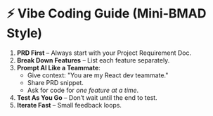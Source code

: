 # ⚡ Vibe Coding Guide (Mini-BMAD Style)

1. **PRD First** – Always start with your Project Requirement Doc.
2. **Break Down Features** – List each feature separately.
3. **Prompt AI Like a Teammate**:
   - Give context: "You are my React dev teammate."
   - Share PRD snippet.
   - Ask for code for *one feature at a time*.
4. **Test As You Go** – Don’t wait until the end to test.
5. **Iterate Fast** – Small feedback loops.
